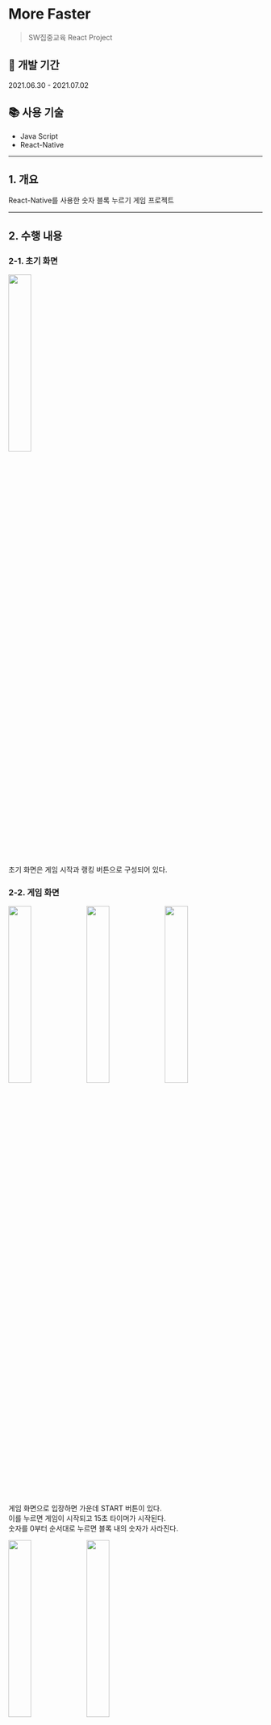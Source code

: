 # More Faster

> SW집중교육 React Project

## 📆 개발 기간

2021.06.30 - 2021.07.02

## 📚 사용 기술

- Java Script
- React-Native

---

## 1. 개요

React-Native를 사용한 숫자 블록 누르기 게임 프로젝트

---

## 2. 수행 내용

### 2-1. 초기 화면

<div>
<img src="https://user-images.githubusercontent.com/81695614/124209940-849bad80-db25-11eb-9aa0-65918a16ac71.jpg" width="30%" height="30%"/>
</div>
초기 화면은 게임 시작과 랭킹 버튼으로 구성되어 있다.   

### 2-2. 게임 화면

<div>
<img src="https://user-images.githubusercontent.com/81695614/124210249-0f7ca800-db26-11eb-9a9c-4d40515d7415.jpg" width="30%" height="30%"/>
<img src="https://user-images.githubusercontent.com/81695614/124210257-12779880-db26-11eb-9526-b990fe185606.jpg" width="30%" height="30%"/>
<img src="https://user-images.githubusercontent.com/81695614/124210266-13a8c580-db26-11eb-8772-1f448b5f4e26.jpg" width="30%" height="30%"/>
</div>

게임 화면으로 입장하면 가운데 START 버튼이 있다.   
이를 누르면 게임이 시작되고 15초 타이머가 시작된다.   
숫자를 0부터 순서대로 누르면 블록 내의 숫자가 사라진다.   

<div>
<img src="https://user-images.githubusercontent.com/81695614/124210325-2fac6700-db26-11eb-9827-3bc974f2572c.jpg" width="30%" height="30%"/>
<img src="https://user-images.githubusercontent.com/81695614/124210329-30dd9400-db26-11eb-9dcc-4d16f5e9a25d.jpg" width="30%" height="30%"/>
</div>

시간 내에 성공 시 소요 시간을 팝업창에 출력해주고,   
실패 시 실패 팝업창을 띄운다.   

### 2-3. 랭킹 화면 (미개발)

...
